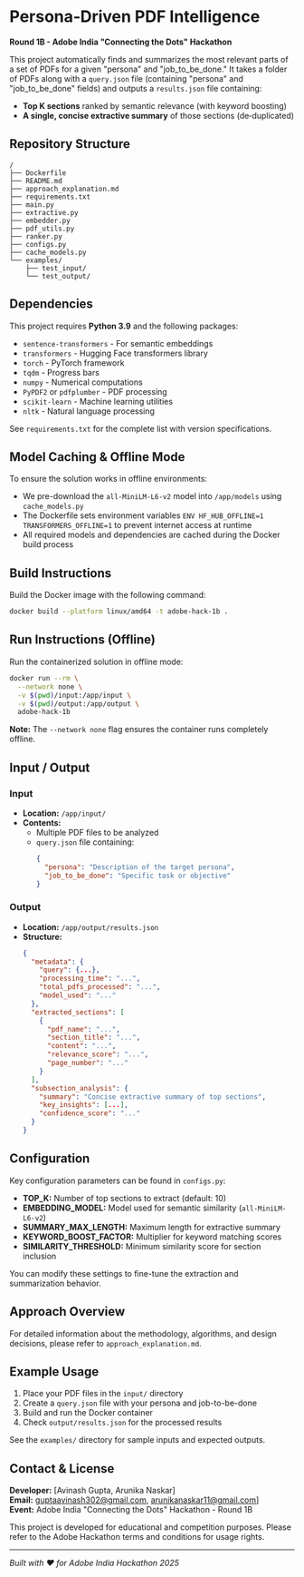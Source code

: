 # Persona‑Driven PDF Intelligence

**Round 1B - Adobe India "Connecting the Dots" Hackathon**

This project automatically finds and summarizes the most relevant parts of a set of PDFs for a given "persona" and "job_to_be_done." It takes a folder of PDFs along with a `query.json` file (containing "persona" and "job_to_be_done" fields) and outputs a `results.json` file containing:

- **Top K sections** ranked by semantic relevance (with keyword boosting)
- **A single, concise extractive summary** of those sections (de‑duplicated)

## Repository Structure

```
/
├── Dockerfile
├── README.md
├── approach_explanation.md
├── requirements.txt
├── main.py
├── extractive.py
├── embedder.py
├── pdf_utils.py
├── ranker.py
├── configs.py
├── cache_models.py
└── examples/
    ├── test_input/
    └── test_output/
```

## Dependencies

This project requires **Python 3.9** and the following packages:

- `sentence-transformers` - For semantic embeddings
- `transformers` - Hugging Face transformers library
- `torch` - PyTorch framework
- `tqdm` - Progress bars
- `numpy` - Numerical computations
- `PyPDF2` or `pdfplumber` - PDF processing
- `scikit-learn` - Machine learning utilities
- `nltk` - Natural language processing

See `requirements.txt` for the complete list with version specifications.

## Model Caching & Offline Mode

To ensure the solution works in offline environments:

- We pre-download the `all-MiniLM-L6-v2` model into `/app/models` using `cache_models.py`
- The Dockerfile sets environment variables `ENV HF_HUB_OFFLINE=1 TRANSFORMERS_OFFLINE=1` to prevent internet access at runtime
- All required models and dependencies are cached during the Docker build process

## Build Instructions

Build the Docker image with the following command:

```bash
docker build --platform linux/amd64 -t adobe-hack-1b .
```

## Run Instructions (Offline)

Run the containerized solution in offline mode:

```bash
docker run --rm \
  --network none \
  -v $(pwd)/input:/app/input \
  -v $(pwd)/output:/app/output \
  adobe-hack-1b
```

**Note:** The `--network none` flag ensures the container runs completely offline.

## Input / Output

### Input
- **Location:** `/app/input/`
- **Contents:** 
  - Multiple PDF files to be analyzed
  - `query.json` file containing:
    ```json
    {
      "persona": "Description of the target persona",
      "job_to_be_done": "Specific task or objective"
    }
    ```

### Output
- **Location:** `/app/output/results.json`
- **Structure:**
  ```json
  {
    "metadata": {
      "query": {...},
      "processing_time": "...",
      "total_pdfs_processed": "...",
      "model_used": "..."
    },
    "extracted_sections": [
      {
        "pdf_name": "...",
        "section_title": "...",
        "content": "...",
        "relevance_score": "...",
        "page_number": "..."
      }
    ],
    "subsection_analysis": {
      "summary": "Concise extractive summary of top sections",
      "key_insights": [...],
      "confidence_score": "..."
    }
  }
  ```

## Configuration

Key configuration parameters can be found in `configs.py`:

- **TOP_K:** Number of top sections to extract (default: 10)
- **EMBEDDING_MODEL:** Model used for semantic similarity (`all-MiniLM-L6-v2`)
- **SUMMARY_MAX_LENGTH:** Maximum length for extractive summary
- **KEYWORD_BOOST_FACTOR:** Multiplier for keyword matching scores
- **SIMILARITY_THRESHOLD:** Minimum similarity score for section inclusion

You can modify these settings to fine-tune the extraction and summarization behavior.

## Approach Overview

For detailed information about the methodology, algorithms, and design decisions, please refer to `approach_explanation.md`.

## Example Usage

1. Place your PDF files in the `input/` directory
2. Create a `query.json` file with your persona and job-to-be-done
3. Build and run the Docker container
4. Check `output/results.json` for the processed results

See the `examples/` directory for sample inputs and expected outputs.

## Contact & License

**Developer:** [Avinash Gupta, Arunika Naskar]  
**Email:** guptaavinash302@gmail.com, arunikanaskar11@gmail.com]  
**Event:** Adobe India "Connecting the Dots" Hackathon - Round 1B

This project is developed for educational and competition purposes. Please refer to the Adobe Hackathon terms and conditions for usage rights.

---

*Built with ❤️ for Adobe India Hackathon 2025*
